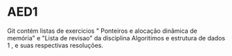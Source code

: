 # AED1
Git contém listas de exercicios " Ponteiros e alocação dinâmica de memória" e "Lista de revisao" 
da disciplina Algoritimos e estrutura de dados 1 , e suas respectivas resoluções.
